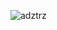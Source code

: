 
<p><img align="center" src="https://github-readme-streak-stats.herokuapp.com/?user=adztrz&theme=highcontrast" alt="adztrz" /></p>
